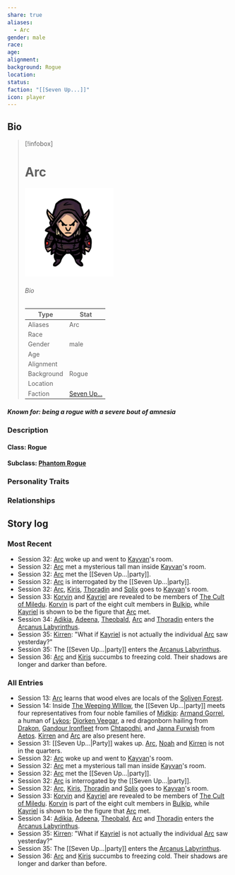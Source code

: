 ```yaml
---
share: true
aliases:
  - Arc
gender: male
race: 
age: 
alignment: 
background: Rogue
location: 
status: 
faction: "[[Seven Up...]]"
icon: player
---
```

## Bio
> [!infobox]
> # Arc
> ![cover hsmall](../zzz_attachments/Arc.png)
> ###### Bio
> | Type | Stat |
> | ---- | ---- |
> | Aliases | Arc|
> | Race|  |
> | Gender| male|
> | Age | |
> | Alignment|| 
> | Background| Rogue|
> | Location|  |
> | Faction| [Seven Up...](../Factions/Seven%20Up....md)| 
##### Known for: being a rogue with a severe bout of amnesia
### Description
#### Class: Rogue
#### Subclass: [Phantom Rogue](https://dnd5e.wikidot.com/rogue:phantom)
### Personality Traits
### Relationships
## Story log
### Most Recent
- Session 32: [Arc](Arc.md) woke up and went to [Kayvan](Kayvan%20Acquermann.md)'s room.
- Session 32: [Arc](Arc.md) met a mysterious tall man inside [Kayvan](Kayvan%20Acquermann.md)'s room.
- Session 32: [Arc](Arc.md) met the [[Seven Up...|party]].
- Session 32: [Arc](Arc.md) is interrogated by the [[Seven Up...|party]].
- Session 32: [Arc](Arc.md), [Kiris](Kiris%20Acquermann.md), [Thoradin](Thoradin%20Goodman.md) and [Splix](Spraugh%20'Splix'%20Calix.md) goes to [Kayvan](Kayvan%20Acquermann.md)'s room.
- Session 33: [Korvin](Korvin%20Acquermann.md) and [Kayriel](Kayriel%20Acquermann.md) are revealed to be members of [The Cult of Miledu](The%20Cult%20of%20Miledu.md). [Korvin](Korvin%20Acquermann.md) is part of the eight cult members in [Bulkip](Bulkip.md), while [Kayriel](Kayriel%20Acquermann.md) is shown to be the figure that [Arc](Arc.md) met.
- Session 34: [Adikia](Adikia%20Unalome.md), [Adeena](Adeena%20Oberron.md), [Theobald](Theobald%20Clayhollow.md), [Arc](Arc.md) and [Thoradin](Thoradin%20Goodman.md) enters the [Arcanus Labyrinthus](Arcanus%20Labyrinthus.md).
- Session 35: [Kirren](Kirren%20Acquermann.md): "What if [Kayriel](Kayriel%20Acquermann.md) is not actually the individual [Arc](Arc.md) saw yesterday?"
- Session 35: The [[Seven Up...|party]] enters the [Arcanus Labyrinthus](Arcanus%20Labyrinthus.md).
- Session 36: [Arc](Arc.md) and [Kiris](Kiris%20Acquermann.md) succumbs to freezing cold. Their shadows are longer and darker than before.

### All Entries
- Session 13: [Arc](Arc.md) learns that wood elves are locals of the [Soliven Forest](Soliven%20Forest.md).
- Session 14: Inside [The Weeping WIllow](The%20Weeping%20WIllow.md), the [[Seven Up...|party]] meets four representatives from four noble families of [Midkip](Midkip.md): [Armand Gorrel](Armand%20Gorrel.md), a human of [Lykos](Lykos%20District.md); [Djorken Veegar](Djorken%20Veegar.md), a red dragonborn hailing from [Drakon](Drakon%20District.md), [Gandour Ironfleet](Gandour%20Ironfleet.md) from [Chtapodhi](Chtapodhi%20District.md), and [Janna Furwish](Janna%20Furwish.md) from [Aetos](Aetos%20District.md). [Kirren](Kirren%20Acquermann.md) and [Arc](Arc.md) are also present here.
- Session 31: [[Seven Up...|Party]] wakes up. [Arc](Arc.md), [Noah](Noah%20Skie.md) and [Kirren](Kirren%20Acquermann.md) is not in the quarters.
- Session 32: [Arc](Arc.md) woke up and went to [Kayvan](Kayvan%20Acquermann.md)'s room.
- Session 32: [Arc](Arc.md) met a mysterious tall man inside [Kayvan](Kayvan%20Acquermann.md)'s room.
- Session 32: [Arc](Arc.md) met the [[Seven Up...|party]].
- Session 32: [Arc](Arc.md) is interrogated by the [[Seven Up...|party]].
- Session 32: [Arc](Arc.md), [Kiris](Kiris%20Acquermann.md), [Thoradin](Thoradin%20Goodman.md) and [Splix](Spraugh%20'Splix'%20Calix.md) goes to [Kayvan](Kayvan%20Acquermann.md)'s room.
- Session 33: [Korvin](Korvin%20Acquermann.md) and [Kayriel](Kayriel%20Acquermann.md) are revealed to be members of [The Cult of Miledu](The%20Cult%20of%20Miledu.md). [Korvin](Korvin%20Acquermann.md) is part of the eight cult members in [Bulkip](Bulkip.md), while [Kayriel](Kayriel%20Acquermann.md) is shown to be the figure that [Arc](Arc.md) met.
- Session 34: [Adikia](Adikia%20Unalome.md), [Adeena](Adeena%20Oberron.md), [Theobald](Theobald%20Clayhollow.md), [Arc](Arc.md) and [Thoradin](Thoradin%20Goodman.md) enters the [Arcanus Labyrinthus](Arcanus%20Labyrinthus.md).
- Session 35: [Kirren](Kirren%20Acquermann.md): "What if [Kayriel](Kayriel%20Acquermann.md) is not actually the individual [Arc](Arc.md) saw yesterday?"
- Session 35: The [[Seven Up...|party]] enters the [Arcanus Labyrinthus](Arcanus%20Labyrinthus.md).
- Session 36: [Arc](Arc.md) and [Kiris](Kiris%20Acquermann.md) succumbs to freezing cold. Their shadows are longer and darker than before.
